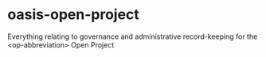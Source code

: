 # oasis-open-project
Everything relating to governance and administrative record-keeping for the &lt;op-abbreviation> Open Project
